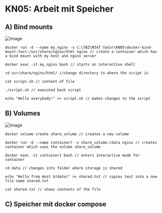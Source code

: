 # KN05: Arbeit mit Speicher
## A) Bind mounts


![image](https://github.com/user-attachments/assets/9dc3bc8a-5328-4b38-969f-9080cd24b093)

```
docker run -d --name my_nginx -v C:\TBZ\M347_YaCor\KN05\docker-bind-mount-test:/usr/share/nginx/html nginx // create a container which has a bind mount with my host and nginx server

docker exec -it my_nginx bash // starts an interactive shell

cd usr/share/nginx/html/ //change directory to where the script is

cat script.sh // content of file

./script.sh // executed bash script

echo "Hello everybody!" >> script.sh // makes changes to the script 
```


## B) Volumes 


![image](https://github.com/user-attachments/assets/90c874c8-e494-4d1c-a85e-0d25a5ed1e9a)


```
docker volume create share_volume // creates a new volume

docker run -d --name container? -v share_volume:/data nginx // creates container which uses the volume share_volume

docker exec -it container1 bash // enters interactive mode for container

cd data // changes into folder where storage is shared

echo "Hello from Host $(date)" >> shared.txt // copies text into a new file name shared.txt

cat shared.txt // shows contents of the file

```

## C) Speicher mit docker compose

